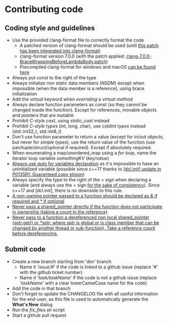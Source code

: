 # Contributing code

## Coding style and guidelines
- Use the provided clang-format file to correctly format the code
  - A patched version of clang-format should be used (until [this patch has been integrated into clang-format](https://reviews.llvm.org/D44609))
  - clang-format version 7.0.0 (with the patch applied: [clang-7.0.0-BraceWrappingBeforeLambdaBody.patch](3rdparty/avdecc/clang-7.0.0-BraceWrappingBeforeLambdaBody.patch))
  - Precompiled clang-format for windows and macOS [can be found here](http://www.kikisoft.com/Hive/clang-format)
- Always put _const_ to the right of the type
- Always initialize non static data members (NSDM) except when impossible (when the data member is a reference), using brace initialization
- Add the _virtual_ keyword when _overriding_ a _virtual method_
- Always declare function parameters as const (so they cannot be changed inside the function). Except for references, movable objects and pointers that are mutable
- Prohibit _C-style cast_, using _static_cast_ instead
- Prohibit _C-style types_ (int, long, char), use _cstdint types_ instead (std::int32_t, std::int8_t)
- Don't use function parameter to return a value (except for in/out _objects_, but never for _simple types_), use the return value of the function (use pair/tuple/struct/optional if required). Except if absolutely required.
- When enumerating a map/unordered_map using a _for loop_, name the iterator loop variable _somethingKV_ (_key/value_)
- [Always use _auto_ for variables declaration](https://youtu.be/xnqTKD8uD64?t=1808) as it's impossible to have an uninitialized variable (possible since c++17 thanks to [[dcl.init] update in P0135R1: Guaranteed copy elision](http://www.open-std.org/jtc1/sc22/wg21/docs/papers/2016/p0135r1.html))
- Always specify the type to the right of the = sign when declaring a variable (and always use the = sign [for the sake of consistency](https://youtu.be/xnqTKD8uD64?t=2381)). Since c++17 and [dcl.init], there is no downside to this rule.
- [A non-owning pointer passed to a function should be declared as _&_ if required and _*_ if optional](https://youtu.be/xnqTKD8uD64?t=956)
- [Never pass a shared_pointer directly if the function does not participate in ownership (taking a count in the reference)](https://youtu.be/xnqTKD8uD64?t=1034)
- [Never pass to a function a dereferenced non local shared_pointer (sptr.get() or *sptr, where sptr is global or is class member that can be changed by another thread or sub-function). Take a reference count before dereferencing.](https://youtu.be/xnqTKD8uD64?t=1569)

## Submit code
- Create a new branch starting from '*dev*' branch
  - Name it '*issue/#*' if the code is linked to a github issue (replace '*#*' with the github ticket number)
  - Name it '*task/taskName*' if the code is not a github issue (replace '*taskName*' with a clear lowerCamelCase name for the code)
- Add the code in that branch
- Don't forget to update the CHANGELOG file with all useful information for the end-user, as this file is used to automatically generate the **What's New** dialog
- Run the *fix_files.sh* script
- Start a github pull request
